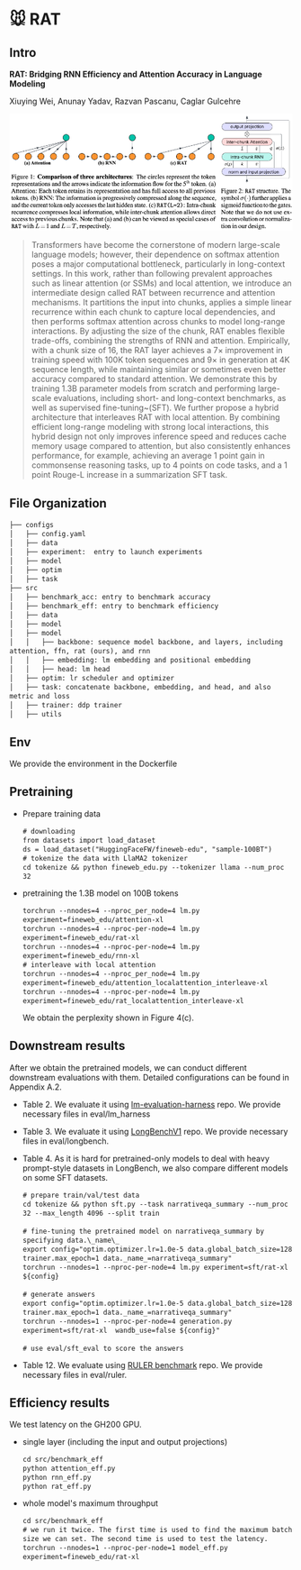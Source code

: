 # 🐭 RAT 

## Intro
**RAT: Bridging RNN Efficiency and Attention Accuracy in Language Modeling**

Xiuying Wei, Anunay Yadav, Razvan Pascanu, Caglar Gulcehre

![alt text](rat_all.png)
>  Transformers have become the cornerstone of modern large-scale language models; however, their dependence on softmax attention poses a major computational bottleneck, particularly in long-context settings. In this work, rather than following prevalent approaches such as linear attention (or SSMs) and local attention, we introduce an intermediate design called RAT between recurrence and attention mechanisms. It partitions the input into chunks, applies a simple linear recurrence within each chunk to capture local dependencies, and then performs softmax attention across chunks to model long-range interactions. By adjusting the size of the chunk, RAT enables flexible trade-offs, combining the strengths of RNN and attention. Empirically, with a chunk size of 16, the RAT layer achieves a $7\times$ improvement in training speed with 100K token sequences and $9\times$ in generation at 4K sequence length, while maintaining similar or sometimes even better accuracy compared to standard attention. We demonstrate this by training 1.3B parameter models from scratch and performing large-scale evaluations, including short- and long-context benchmarks, as well as supervised fine-tuning~(SFT). We further propose a hybrid architecture that interleaves RAT with local attention. By combining efficient long-range modeling with strong local interactions, this hybrid design not only improves inference speed and reduces cache memory usage compared to attention, but also consistently enhances performance, for example, achieving an average 1 point gain in commonsense reasoning tasks, up to 4 points on code tasks, and a 1 point Rouge-L increase in a summarization SFT task.

## File Organization
```
├── configs
│   ├── config.yaml
│   ├── data
│   ├── experiment:  entry to launch experiments
│   ├── model
│   ├── optim
│   ├── task
├── src
│   ├── benchmark_acc: entry to benchmark accuracy
│   ├── benchmark_eff: entry to benchmark efficiency
│   ├── data
│   ├── model
│   ├── model
│   │   ├── backbone: sequence model backbone, and layers, including attention, ffn, rat (ours), and rnn
│   │   ├── embedding: lm embedding and positional embedding
│   │   ├── head: lm head
│   ├── optim: lr scheduler and optimizer
│   ├── task: concatenate backbone, embedding, and head, and also metric and loss
│   ├── trainer: ddp trainer
│   ├── utils
```

## Env
We provide the environment in the Dockerfile

## Pretraining
* Prepare training data
    ```
    # downloading
    from datasets import load_dataset
    ds = load_dataset("HuggingFaceFW/fineweb-edu", "sample-100BT")
    # tokenize the data with LlaMA2 tokenizer
    cd tokenize && python fineweb_edu.py --tokenizer llama --num_proc 32
    ```

* pretraining the 1.3B model on 100B tokens
    ```
    torchrun --nnodes=4 --nproc_per_node=4 lm.py experiment=fineweb_edu/attention-xl
    torchrun --nnodes=4 --nproc-per-node=4 lm.py experiment=fineweb_edu/rat-xl
    torchrun --nnodes=4 --nproc-per-node=4 lm.py experiment=fineweb_edu/rnn-xl
    # interleave with local attention
    torchrun --nnodes=4 --nproc_per_node=4 lm.py experiment=fineweb_edu/attention_localattention_interleave-xl
    torchrun --nnodes=4 --nproc-per-node=4 lm.py experiment=fineweb_edu/rat_localattention_interleave-xl
    ```
    We obtain the perplexity shown in Figure 4(c).

## Downstream results
After we obtain the pretrained models, we can conduct different downstream evaluations with them. Detailed configurations can be found in Appendix A.2.
* Table 2. We evaluate it using [lm-evaluation-harness](https://github.com/EleutherAI/lm-evaluation-harness) repo. We provide necessary files in eval/lm_harness

* Table 3. We evaluate it using [LongBenchV1](https://github.com/THUDM/LongBench) repo. We provide necessary files in eval/longbench.

* Table 4. As it is hard for pretrained-only models to deal with heavy prompt-style datasets in LongBench, we also compare different models on some SFT datasets.

    ```
    # prepare train/val/test data
    cd tokenize && python sft.py --task narrativeqa_summary --num_proc 32 --max_length 4096 --split train

    # fine-tuning the pretrained model on narrativeqa_summary by specifying data.\_name\_
    export config="optim.optimizer.lr=1.0e-5 data.global_batch_size=128 trainer.max_epoch=1 data._name_=narrativeqa_summary"
    torchrun --nnodes=1 --nproc-per-node=4 lm.py experiment=sft/rat-xl ${config}

    # generate answers
    export config="optim.optimizer.lr=1.0e-5 data.global_batch_size=128 trainer.max_epoch=1 data._name_=narrativeqa_summary"
    torchrun --nnodes=1 --nproc-per-node=4 generation.py experiment=sft/rat-xl  wandb_use=false ${config}"

    # use eval/sft_eval to score the answers
    ```

* Table 12. We evaluate using [RULER benchmark](https://github.com/NVIDIA/RULER) repo. We provide necessary files in eval/ruler.


## Efficiency results
We test latency on the GH200 GPU.
* single layer (including the input and output projections)

    ```
    cd src/benchmark_eff
    python attention_eff.py 
    python rnn_eff.py
    python rat_eff.py
    ```
* whole model's maximum throughput
    ```
    cd src/benchmark_eff
    # we run it twice. The first time is used to find the maximum batch size we can set. The second time is used to test the latency.
    torchrun --nnodes=1 --nproc-per-node=1 model_eff.py experiment=fineweb_edu/rat-xl
    ```
